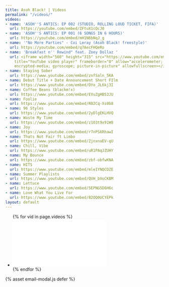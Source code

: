 ```yaml
---
title: Asoh Black! | Videos
permalink: "/videos/"
videos:
- name: 'ASOH''S ANTICS: EP 002 (STUDIO, ROLLING LOUD TICKET, FIFA)'
  url: https://youtube.com/embed/ZFtuX1cQcJ0
- name: 'ASOH''S ANTICS: EP 001 (6 SONGS IN 6 HOURS)'
  url: https://youtube.com/embed/mH1N6bNqJ_g
- name: '"No More Parties" - Coi Leray (Asoh Black! freestyle)'
  url: https://youtube.com/embed/q7AecFHQeRo
- name: 'Breakfast n'' Rewind" feat. Zoey Dollaz '
  url: <iframe width="560" height="315" src="https://www.youtube.com/embed/RWsiFU5l1Gc"
    title="YouTube video player" frameborder="0" allow="accelerometer; autoplay; clipboard-write;
    encrypted-media; gyroscope; picture-in-picture" allowfullscreen></iframe>
- name: Staying Sober
  url: https://www.youtube.com/embed/znfSaln_5KA
- name: Debut Title + Date Announcement Short FIlm
  url: https://www.youtube.com/embed/DYo_JL6kj3I
- name: Coffee Beans (blackm!x)
  url: https://www.youtube.com/embed/EVuZgHBS3JU
- name: Foolie
  url: https://www.youtube.com/embed/R02Cq-Xs0b8
- name: 96 Styles
  url: https://www.youtube.com/embed/2yDlgEKLHVQ
- name: Waste My Time
  url: https://www.youtube.com/embed/z1O3t9x91W8
- name: Joy
  url: https://www.youtube.com/embed/r7nPS6RhawI
- name: Thats Not Fair ft Limbo
  url: https://www.youtube.com/embed/ZjnxnaEV-qU
- name: Chill, Vibe
  url: https://www.youtube.com/embed/uR1PAqJZUHY
- name: My Bounce
  url: https://www.youtube.com/embed/zbf-obfwKNA
- name: HITS
  url: https://www.youtube.com/embed/mleIYNQCDZE
- name: Summer Playlists
  url: https://www.youtube.com/embed/QVH_bXoCKBM
- name: Lettuce
  url: https://www.youtube.com/embed/5EPNG5D6H6c
- name: Love What You Live For
  url: https://www.youtube.com/embed/82OQ0UCYEPk
layout: default
---
```


<div class="container video">
  <section class="intro"></section>
  <ul class="videos">
    {% for vid in page.videos %}
    <li class="vid">
      <div class="vid-container">
        <div class="embed-container">
          <iframe
            src="{{ vid.url }}"
            frameborder="0"
            allowfullscreen
          ></iframe>
        </div>
      </div>
    </li>
    {% endfor %}
  </ul>
</div>
{% asset email-modal.js defer %}